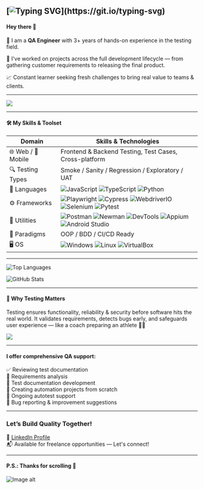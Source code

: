 ## [![Typing SVG](https://readme-typing-svg.demolab.com?font=Fira+Code&pause=1000&width=435&lines=Let%E2%80%99s+Build+Quality+Together!)](https://git.io/typing-svg)
#### Hey there 👋

💼 I am a **QA Engineer** with 3+ years of hands-on experience in the testing field.

🚀 I've worked on projects across the full development lifecycle — from gathering customer requirements to releasing the final product.

📈 Constant learner seeking fresh challenges to bring real value to teams & clients.

---

![](https://github.com/SerhiiQAA/SerhiiQAA/blob/main/TestPlay.apng)

---

#### 🛠️ My Skills & Toolset

| Domain             | Skills & Technologies                                                                                         |
|--------------------|---------------------------------------------------------------------------------------------------------------|
| 🌐 Web / 📱 Mobile   | Frontend & Backend Testing, Test Cases, Cross-platform                                                       |
| 🔍 Testing Types     | Smoke / Sanity / Regression / Exploratory / UAT                                                               |
| 🧪 Languages         | ![JavaScript](https://img.shields.io/badge/-JavaScript-black?logo=javascript) ![TypeScript](https://img.shields.io/badge/-TypeScript-blue?logo=typescript) ![Python](https://img.shields.io/badge/-Python-yellow?logo=python) |
| ⚙️ Frameworks        | ![Playwright](https://img.shields.io/badge/-Playwright-2e2e2e?logo=playwright) ![Cypress](https://img.shields.io/badge/-Cypress-555555?logo=cypress) ![WebdriverIO](https://img.shields.io/badge/-WebdriverIO-red?logo=webdriverio) ![Selenium](https://img.shields.io/badge/-Selenium-green?logo=selenium) ![Pytest](https://img.shields.io/badge/-Pytest-black?logo=python) |
| 🧰 Utilities         | ![Postman](https://img.shields.io/badge/-Postman-orange?logo=postman) ![Newman](https://img.shields.io/badge/-Newman-lightgrey?logo=newman) ![DevTools](https://img.shields.io/badge/-DevTools-informational?logo=googlechrome) ![Appium](https://img.shields.io/badge/-Appium-753fc9?logo=appium) ![Android Studio](https://img.shields.io/badge/-Android%20Studio-green?logo=androidstudio) |
| 🔧 Paradigms         | OOP / BDD / CI/CD Ready                                                                                       |
| 🖥️ OS                | ![Windows](https://img.shields.io/badge/-Windows-blue?logo=windows) ![Linux](https://img.shields.io/badge/-Linux-black?logo=linux) ![VirtualBox](https://img.shields.io/badge/-VirtualBox-grey?logo=virtualbox) |


---

![Top Languages](https://github-readme-stats.vercel.app/api/top-langs/?username=SerhiiQAA&layout=compact&theme=radical)

![GitHub Stats](https://github-readme-stats.vercel.app/api?username=SerhiiQAA&show_icons=true&theme=radical)

---

#### 🧠 Why Testing Matters

Testing ensures functionality, reliability & security before software hits the real world. It validates requirements, detects bugs early, and safeguards user experience — like a coach preparing an athlete 🏋️‍♂️

![](https://github.com/SerhiiQAA/SerhiiQAA/blob/main/image_461d661da4.png)

---

#### I offer comprehensive QA support:

✅ Reviewing test documentation  
🧐 Requirements analysis  
🧾 Test documentation development  
🤖 Creating automation projects from scratch  
🔄 Ongoing autotest support  
🐞 Bug reporting & improvement suggestions

---

### Let’s Build Quality Together!

🔗 [LinkedIn Profile](https://www.linkedin.com/in/serhiiqaengineer/)  
📬 Available for freelance opportunities — Let's connect!

---

#### P.S.: Thanks for scrolling 🙌

![Image alt](https://github.com/SerhiiQAA/SerhiiQAA/blob/main/SpaceMan1.apng)
